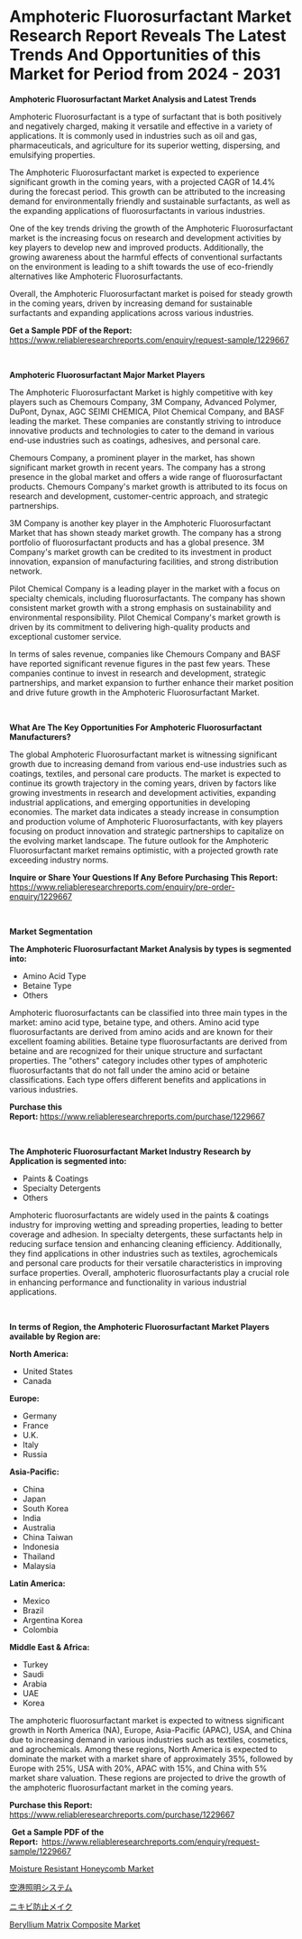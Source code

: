 <p><h1>Amphoteric Fluorosurfactant Market Research Report Reveals The Latest Trends And Opportunities of this Market for Period from 2024 - 2031</h1></p><p><strong>Amphoteric Fluorosurfactant Market Analysis and Latest Trends</strong></p>
<p><p>Amphoteric Fluorosurfactant is a type of surfactant that is both positively and negatively charged, making it versatile and effective in a variety of applications. It is commonly used in industries such as oil and gas, pharmaceuticals, and agriculture for its superior wetting, dispersing, and emulsifying properties.</p><p>The Amphoteric Fluorosurfactant market is expected to experience significant growth in the coming years, with a projected CAGR of 14.4% during the forecast period. This growth can be attributed to the increasing demand for environmentally friendly and sustainable surfactants, as well as the expanding applications of fluorosurfactants in various industries.</p><p>One of the key trends driving the growth of the Amphoteric Fluorosurfactant market is the increasing focus on research and development activities by key players to develop new and improved products. Additionally, the growing awareness about the harmful effects of conventional surfactants on the environment is leading to a shift towards the use of eco-friendly alternatives like Amphoteric Fluorosurfactants.</p><p>Overall, the Amphoteric Fluorosurfactant market is poised for steady growth in the coming years, driven by increasing demand for sustainable surfactants and expanding applications across various industries.</p></p>
<p><strong>Get a Sample PDF of the Report:&nbsp;</strong> <a href="https://www.reliableresearchreports.com/enquiry/request-sample/1229667">https://www.reliableresearchreports.com/enquiry/request-sample/1229667</a></p>
<p>&nbsp;</p>
<p><strong>Amphoteric Fluorosurfactant Major Market Players</strong></p>
<p><p>The Amphoteric Fluorosurfactant Market is highly competitive with key players such as Chemours Company, 3M Company, Advanced Polymer, DuPont, Dynax, AGC SEIMI CHEMICA, Pilot Chemical Company, and BASF leading the market. These companies are constantly striving to introduce innovative products and technologies to cater to the demand in various end-use industries such as coatings, adhesives, and personal care.</p><p>Chemours Company, a prominent player in the market, has shown significant market growth in recent years. The company has a strong presence in the global market and offers a wide range of fluorosurfactant products. Chemours Company's market growth is attributed to its focus on research and development, customer-centric approach, and strategic partnerships.</p><p>3M Company is another key player in the Amphoteric Fluorosurfactant Market that has shown steady market growth. The company has a strong portfolio of fluorosurfactant products and has a global presence. 3M Company's market growth can be credited to its investment in product innovation, expansion of manufacturing facilities, and strong distribution network.</p><p>Pilot Chemical Company is a leading player in the market with a focus on specialty chemicals, including fluorosurfactants. The company has shown consistent market growth with a strong emphasis on sustainability and environmental responsibility. Pilot Chemical Company's market growth is driven by its commitment to delivering high-quality products and exceptional customer service.</p><p>In terms of sales revenue, companies like Chemours Company and BASF have reported significant revenue figures in the past few years. These companies continue to invest in research and development, strategic partnerships, and market expansion to further enhance their market position and drive future growth in the Amphoteric Fluorosurfactant Market.</p></p>
<p>&nbsp;</p>
<p><strong>What Are The Key Opportunities For Amphoteric Fluorosurfactant Manufacturers?</strong></p>
<p><p>The global Amphoteric Fluorosurfactant market is witnessing significant growth due to increasing demand from various end-use industries such as coatings, textiles, and personal care products. The market is expected to continue its growth trajectory in the coming years, driven by factors like growing investments in research and development activities, expanding industrial applications, and emerging opportunities in developing economies. The market data indicates a steady increase in consumption and production volume of Amphoteric Fluorosurfactants, with key players focusing on product innovation and strategic partnerships to capitalize on the evolving market landscape. The future outlook for the Amphoteric Fluorosurfactant market remains optimistic, with a projected growth rate exceeding industry norms.</p></p>
<p><strong>Inquire or Share Your Questions If Any Before Purchasing This Report:</strong> <a href="https://www.reliableresearchreports.com/enquiry/pre-order-enquiry/1229667">https://www.reliableresearchreports.com/enquiry/pre-order-enquiry/1229667</a></p>
<p>&nbsp;</p>
<p><strong>Market Segmentation</strong></p>
<p><strong>The Amphoteric Fluorosurfactant Market Analysis by types is segmented into:</strong></p>
<p><ul><li>Amino Acid Type</li><li>Betaine Type</li><li>Others</li></ul></p>
<p><p>Amphoteric fluorosurfactants can be classified into three main types in the market: amino acid type, betaine type, and others. Amino acid type fluorosurfactants are derived from amino acids and are known for their excellent foaming abilities. Betaine type fluorosurfactants are derived from betaine and are recognized for their unique structure and surfactant properties. The "others" category includes other types of amphoteric fluorosurfactants that do not fall under the amino acid or betaine classifications. Each type offers different benefits and applications in various industries.</p></p>
<p><strong>Purchase this Report:&nbsp;</strong><a href="https://www.reliableresearchreports.com/purchase/1229667">https://www.reliableresearchreports.com/purchase/1229667</a></p>
<p>&nbsp;</p>
<p><strong>The Amphoteric Fluorosurfactant Market Industry Research by Application is segmented into:</strong></p>
<p><ul><li>Paints & Coatings</li><li>Specialty Detergents</li><li>Others</li></ul></p>
<p><p>Amphoteric fluorosurfactants are widely used in the paints & coatings industry for improving wetting and spreading properties, leading to better coverage and adhesion. In specialty detergents, these surfactants help in reducing surface tension and enhancing cleaning efficiency. Additionally, they find applications in other industries such as textiles, agrochemicals and personal care products for their versatile characteristics in improving surface properties. Overall, amphoteric fluorosurfactants play a crucial role in enhancing performance and functionality in various industrial applications.</p></p>
<p>&nbsp;</p>
<p><strong>In terms of Region, the Amphoteric Fluorosurfactant Market Players available by Region are:</strong></p>
<p>
    <p> <strong> North America: </strong>
        <ul>
            <li>United States</li>
            <li>Canada</li>
        </ul>
        </p> 
    <p> <strong> Europe: </strong>
        <ul>
            <li>Germany</li>
            <li>France</li>
            <li>U.K.</li>
            <li>Italy</li>
            <li>Russia</li>
        </ul>
        </p> 
    <p> <strong> Asia-Pacific: </strong>
        <ul>
            <li>China</li>
            <li>Japan</li>
            <li>South Korea</li>
            <li>India</li>
            <li>Australia</li>
            <li>China Taiwan</li>
            <li>Indonesia</li>
            <li>Thailand</li>
            <li>Malaysia</li>
        </ul>
        </p> 
    <p> <strong> Latin America: </strong>
        <ul>
            <li>Mexico</li>
            <li>Brazil</li>
            <li>Argentina Korea</li>
            <li>Colombia</li>
        </ul>
        </p> 
    <p> <strong> Middle East & Africa: </strong>
        <ul>
            <li>Turkey</li>
            <li>Saudi</li>
            <li>Arabia</li>
            <li>UAE</li>
            <li>Korea</li>
        </ul>
    </p>
    </p>
<p><p>The amphoteric fluorosurfactant market is expected to witness significant growth in North America (NA), Europe, Asia-Pacific (APAC), USA, and China due to increasing demand in various industries such as textiles, cosmetics, and agrochemicals. Among these regions, North America is expected to dominate the market with a market share of approximately 35%, followed by Europe with 25%, USA with 20%, APAC with 15%, and China with 5% market share valuation. These regions are projected to drive the growth of the amphoteric fluorosurfactant market in the coming years.</p></p>
<p><strong>Purchase this Report: </strong><a href="https://www.reliableresearchreports.com/purchase/1229667">https://www.reliableresearchreports.com/purchase/1229667</a></p>
<p>&nbsp;<strong>Get a Sample PDF of the Report:&nbsp;&nbsp;</strong><a href="https://www.reliableresearchreports.com/enquiry/request-sample/1229667">https://www.reliableresearchreports.com/enquiry/request-sample/1229667</a></p>
<p><strong></strong></p>
<p><p><a href="https://github.com/dx0328/Market-Research-Report-List-1/blob/main/moisture-resistant-honeycomb-market.md">Moisture Resistant Honeycomb Market</a></p><p><a href="https://github.com/ksxzwxabcuynh011/Market-Research-Report-List-1/blob/main/9917491906.md">空港照明システム</a></p><p><a href="https://github.com/mcbeesbxa270/Market-Research-Report-List-1/blob/main/2939248907.md">ニキビ防止メイク</a></p><p><a href="https://github.com/juancolorado15/Market-Research-Report-List-1/blob/main/beryllium-matrix-composite-market.md">Beryllium Matrix Composite Market</a></p></p>
